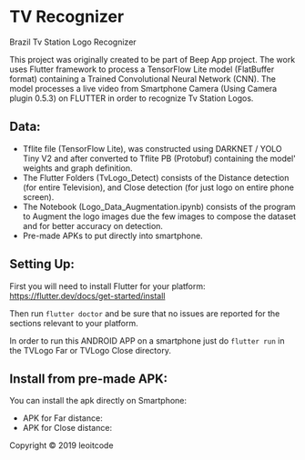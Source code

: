 # TV Recognizer
Brazil Tv Station Logo Recognizer

This project was originally created to be part of Beep App project. The work uses Flutter framework to process a TensorFlow Lite model (FlatBuffer format) containing a Trained Convolutional Neural Network (CNN). The model processes a live video from Smartphone Camera (Using Camera plugin 0.5.3) on FLUTTER in order to recognize Tv Station Logos.


Data:
--------
- Tflite file (TensorFlow Lite), was constructed using DARKNET / YOLO Tiny V2 and after converted to Tflite PB (Protobuf) containing the model' weights and graph definition.
- The Flutter Folders (TvLogo_Detect) consists of the Distance detection (for entire Television), and Close detection (for just logo on entire phone screen).
- The Notebook (Logo_Data_Augmentation.ipynb) consists of the program to Augment the logo images due the few images to compose the dataset and for better accuracy on detection.
- Pre-made APKs to put directly into smartphone.

Setting Up:
-----------------------------------

First you will need to install Flutter for your platform:
https://flutter.dev/docs/get-started/install

Then run `flutter doctor` and be sure that no issues are reported for the sections relevant to your platform.

In order to run this ANDROID APP on a smartphone just do `flutter run` in the TVLogo Far or TVLogo Close directory.


Install from pre-made APK:
-----------------
You can install the apk directly on Smartphone:

- APK for Far distance: 
- APK for Close distance: 





Copyright © 2019 leoitcode
